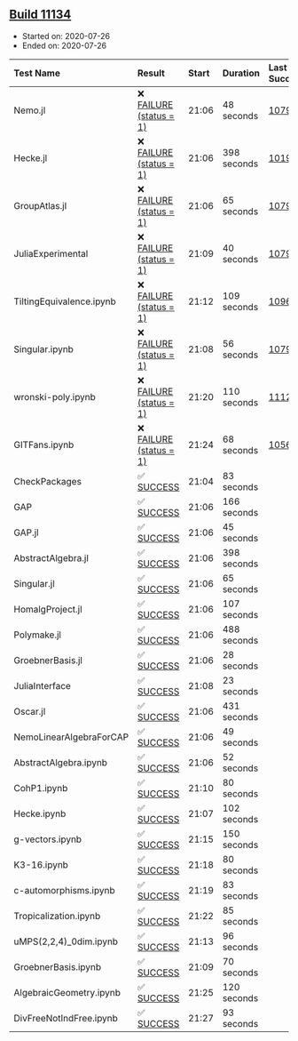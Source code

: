 ## [Build 11134](https://oscarci.mathematik.uni-kl.de/job/oscar/11134/)

* Started on: 2020-07-26
* Ended on: 2020-07-26

| Test Name    | Result | Start | Duration | Last Success | First Failure |
|:-------------|:-------|:------|:---------|:-------------|:--------------|
| Nemo.jl | ❌ [FAILURE (status = 1)](https://oscarci.mathematik.uni-kl.de/job/oscar/11134/artifact/logs/build-11134/Nemo.jl.log) | 21:06 | 48 seconds | [10790](https://oscarci.mathematik.uni-kl.de/job/oscar/10790/) | [10791](https://oscarci.mathematik.uni-kl.de/job/oscar/10791/) |
| Hecke.jl | ❌ [FAILURE (status = 1)](https://oscarci.mathematik.uni-kl.de/job/oscar/11134/artifact/logs/build-11134/Hecke.jl.log) | 21:06 | 398 seconds | [10197](https://oscarci.mathematik.uni-kl.de/job/oscar/10197/) | [10198](https://oscarci.mathematik.uni-kl.de/job/oscar/10198/) |
| GroupAtlas.jl | ❌ [FAILURE (status = 1)](https://oscarci.mathematik.uni-kl.de/job/oscar/11134/artifact/logs/build-11134/GroupAtlas.jl.log) | 21:06 | 65 seconds | [10790](https://oscarci.mathematik.uni-kl.de/job/oscar/10790/) | [10791](https://oscarci.mathematik.uni-kl.de/job/oscar/10791/) |
| JuliaExperimental | ❌ [FAILURE (status = 1)](https://oscarci.mathematik.uni-kl.de/job/oscar/11134/artifact/logs/build-11134/JuliaExperimental.log) | 21:09 | 40 seconds | [10790](https://oscarci.mathematik.uni-kl.de/job/oscar/10790/) | [10791](https://oscarci.mathematik.uni-kl.de/job/oscar/10791/) |
| TiltingEquivalence.ipynb | ❌ [FAILURE (status = 1)](https://oscarci.mathematik.uni-kl.de/job/oscar/11134/artifact/logs/build-11134/TiltingEquivalence.ipynb.log) | 21:12 | 109 seconds | [10962](https://oscarci.mathematik.uni-kl.de/job/oscar/10962/) | [10963](https://oscarci.mathematik.uni-kl.de/job/oscar/10963/) |
| Singular.ipynb | ❌ [FAILURE (status = 1)](https://oscarci.mathematik.uni-kl.de/job/oscar/11134/artifact/logs/build-11134/Singular.ipynb.log) | 21:08 | 56 seconds | [10790](https://oscarci.mathematik.uni-kl.de/job/oscar/10790/) | [10791](https://oscarci.mathematik.uni-kl.de/job/oscar/10791/) |
| wronski-poly.ipynb | ❌ [FAILURE (status = 1)](https://oscarci.mathematik.uni-kl.de/job/oscar/11134/artifact/logs/build-11134/wronski-poly.ipynb.log) | 21:20 | 110 seconds | [11129](https://oscarci.mathematik.uni-kl.de/job/oscar/11129/) | [11130](https://oscarci.mathematik.uni-kl.de/job/oscar/11130/) |
| GITFans.ipynb | ❌ [FAILURE (status = 1)](https://oscarci.mathematik.uni-kl.de/job/oscar/11134/artifact/logs/build-11134/GITFans.ipynb.log) | 21:24 | 68 seconds | [10566](https://oscarci.mathematik.uni-kl.de/job/oscar/10566/) | [10567](https://oscarci.mathematik.uni-kl.de/job/oscar/10567/) |
| CheckPackages | ✅ [SUCCESS](https://oscarci.mathematik.uni-kl.de/job/oscar/11134/artifact/logs/build-11134/CheckPackages.log) | 21:04 | 83 seconds |  |  |
| GAP | ✅ [SUCCESS](https://oscarci.mathematik.uni-kl.de/job/oscar/11134/artifact/logs/build-11134/GAP.log) | 21:06 | 166 seconds |  |  |
| GAP.jl | ✅ [SUCCESS](https://oscarci.mathematik.uni-kl.de/job/oscar/11134/artifact/logs/build-11134/GAP.jl.log) | 21:06 | 45 seconds |  |  |
| AbstractAlgebra.jl | ✅ [SUCCESS](https://oscarci.mathematik.uni-kl.de/job/oscar/11134/artifact/logs/build-11134/AbstractAlgebra.jl.log) | 21:06 | 398 seconds |  |  |
| Singular.jl | ✅ [SUCCESS](https://oscarci.mathematik.uni-kl.de/job/oscar/11134/artifact/logs/build-11134/Singular.jl.log) | 21:06 | 65 seconds |  |  |
| HomalgProject.jl | ✅ [SUCCESS](https://oscarci.mathematik.uni-kl.de/job/oscar/11134/artifact/logs/build-11134/HomalgProject.jl.log) | 21:06 | 107 seconds |  |  |
| Polymake.jl | ✅ [SUCCESS](https://oscarci.mathematik.uni-kl.de/job/oscar/11134/artifact/logs/build-11134/Polymake.jl.log) | 21:06 | 488 seconds |  |  |
| GroebnerBasis.jl | ✅ [SUCCESS](https://oscarci.mathematik.uni-kl.de/job/oscar/11134/artifact/logs/build-11134/GroebnerBasis.jl.log) | 21:06 | 28 seconds |  |  |
| JuliaInterface | ✅ [SUCCESS](https://oscarci.mathematik.uni-kl.de/job/oscar/11134/artifact/logs/build-11134/JuliaInterface.log) | 21:08 | 23 seconds |  |  |
| Oscar.jl | ✅ [SUCCESS](https://oscarci.mathematik.uni-kl.de/job/oscar/11134/artifact/logs/build-11134/Oscar.jl.log) | 21:06 | 431 seconds |  |  |
| NemoLinearAlgebraForCAP | ✅ [SUCCESS](https://oscarci.mathematik.uni-kl.de/job/oscar/11134/artifact/logs/build-11134/NemoLinearAlgebraForCAP.log) | 21:06 | 49 seconds |  |  |
| AbstractAlgebra.ipynb | ✅ [SUCCESS](https://oscarci.mathematik.uni-kl.de/job/oscar/11134/artifact/logs/build-11134/AbstractAlgebra.ipynb.log) | 21:06 | 52 seconds |  |  |
| CohP1.ipynb | ✅ [SUCCESS](https://oscarci.mathematik.uni-kl.de/job/oscar/11134/artifact/logs/build-11134/CohP1.ipynb.log) | 21:10 | 80 seconds |  |  |
| Hecke.ipynb | ✅ [SUCCESS](https://oscarci.mathematik.uni-kl.de/job/oscar/11134/artifact/logs/build-11134/Hecke.ipynb.log) | 21:07 | 102 seconds |  |  |
| g-vectors.ipynb | ✅ [SUCCESS](https://oscarci.mathematik.uni-kl.de/job/oscar/11134/artifact/logs/build-11134/g-vectors.ipynb.log) | 21:15 | 150 seconds |  |  |
| K3-16.ipynb | ✅ [SUCCESS](https://oscarci.mathematik.uni-kl.de/job/oscar/11134/artifact/logs/build-11134/K3-16.ipynb.log) | 21:18 | 80 seconds |  |  |
| c-automorphisms.ipynb | ✅ [SUCCESS](https://oscarci.mathematik.uni-kl.de/job/oscar/11134/artifact/logs/build-11134/c-automorphisms.ipynb.log) | 21:19 | 83 seconds |  |  |
| Tropicalization.ipynb | ✅ [SUCCESS](https://oscarci.mathematik.uni-kl.de/job/oscar/11134/artifact/logs/build-11134/Tropicalization.ipynb.log) | 21:22 | 85 seconds |  |  |
| uMPS(2,2,4)_0dim.ipynb | ✅ [SUCCESS](https://oscarci.mathematik.uni-kl.de/job/oscar/11134/artifact/logs/build-11134/uMPS-2-2-4-_0dim.ipynb.log) | 21:13 | 96 seconds |  |  |
| GroebnerBasis.ipynb | ✅ [SUCCESS](https://oscarci.mathematik.uni-kl.de/job/oscar/11134/artifact/logs/build-11134/GroebnerBasis.ipynb.log) | 21:09 | 70 seconds |  |  |
| AlgebraicGeometry.ipynb | ✅ [SUCCESS](https://oscarci.mathematik.uni-kl.de/job/oscar/11134/artifact/logs/build-11134/AlgebraicGeometry.ipynb.log) | 21:25 | 120 seconds |  |  |
| DivFreeNotIndFree.ipynb | ✅ [SUCCESS](https://oscarci.mathematik.uni-kl.de/job/oscar/11134/artifact/logs/build-11134/DivFreeNotIndFree.ipynb.log) | 21:27 | 93 seconds |  |  |
